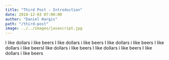 ```yaml
---
title: "Third Post - Introduction"
date: 2018-12-03 07:00:00
author: "Daniel Hargis"
path: "/third-post"
image: ../../images/javascript.jpg
---
```


I like dollars i like beers I like dollars i like beers I like dollars i like beers I like dollars i like beersI like dollars i like beers
I like dollars i like beers
I like dollars i like beers
